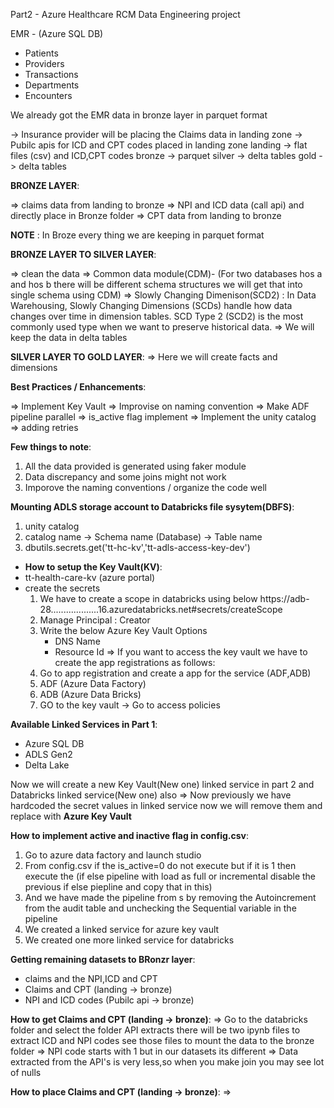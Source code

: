 Part2 - Azure Healthcare RCM Data Engineering project

EMR - (Azure SQL DB)
- Patients
- Providers
- Transactions
- Departments
- Encounters

We already got the EMR data in bronze layer in parquet format 

-> Insurance provider will be placing the Claims data in landing zone
-> Pubilc apis for ICD and CPT codes placed in landing zone
landing -> flat files (csv) and ICD,CPT codes
bronze  -> parquet
silver  -> delta tables
gold    -> delta tables

**BRONZE LAYER**:

=> claims data from landing to bronze
=> NPI and ICD data (call api) and directly place in Bronze folder
=> CPT data from landing to bronze

**NOTE** : In Broze every thing we are keeping in parquet format

**BRONZE LAYER TO SILVER LAYER**:

=> clean the data
=> Common data module(CDM)- (For two databases hos a and hos b there will be different schema structures we will
get that into single schema using CDM)
=> Slowly Changing Dimenison(SCD2) : In Data Warehousing, Slowly Changing Dimensions (SCDs) handle how data changes over time in dimension tables. SCD Type 2 (SCD2) is the most commonly used type
when we want to preserve historical data.
=> We will keep the data in delta tables


**SILVER LAYER TO GOLD LAYER**:
=> Here we will create facts and dimensions

**Best Practices / Enhancements**:

=> Implement Key Vault
=> Improvise on naming convention
=> Make ADF pipeline parallel
=> is_active flag implement
=> Implement the unity catalog
=> adding retries

**Few things to note**:
1. All the data provided is generated using faker module
2. Data discrepancy and some joins might not work
3. Imporove the naming conventions / organize the code well

**Mounting ADLS storage account to Databricks file sysytem(DBFS)**:

1. unity catalog
2. catalog name -> Schema name (Database) -> Table name
3. dbutils.secrets.get('tt-hc-kv','tt-adls-access-key-dev')
 - **How to setup the Key Vault(KV)**:
 - tt-health-care-kv (azure portal)
 - create the secrets
   1. We have to create a scope in databricks using below
      https://adb-28...................16.azuredatabricks.net#secrets/createScope
   2. Manage Principal : Creator
   3. Write the below Azure Key Vault Options
      - DNS Name
      - Resource Id
  => If you want to access the key vault we have to create the app registrations as follows:
     1. Go to app registration and create a app for the service (ADF,ADB)
     3. ADF (Azure Data Factory)
     4. ADB (Azure Data Bricks)
     5. GO to the key vault -> Go to access policies
  
**Available Linked Services in Part 1**:
- Azure SQL DB
- ADLS Gen2
- Delta Lake

 Now we will create a new Key Vault(New one) linked service in part 2 and Databricks linked service(New one) also
 => Now previously we have hardcoded the secret values in linked service now we will remove them and replace with **Azure Key Vault**

 **How to implement active and inactive flag in config.csv**:

1. Go to azure data factory and launch studio
2. From config.csv if the is_active=0 do not execute but if it is 1 then execute the (if else pipeline with load as full or incremental disable the previous if else piepline and copy that in this)
3. And we have made the pipeline from s by removing the Autoincrement from the audit table and unchecking the Sequential variable in the pipeline
4. We created a linked service for azure key vault
5. We created one more linked service for databricks

**Getting remaining datasets to BRonzr layer**:

- claims and the NPI,ICD and CPT
- Claims and CPT (landing -> bronze)
- NPI and ICD codes (Pubilc api -> bronze)

**How to get Claims and CPT (landing -> bronze)**:
=> Go to the databricks folder and select the folder API extracts there will be two ipynb files to extract ICD and NPI codes see those files to mount the data to the bronze folder
=> NPI code starts with 1 but in our datasets its different
=> Data extracted from the API's is very less,so when you make join you may see lot of nulls

**How to place Claims and CPT (landing -> bronze)**:
=> 

 




